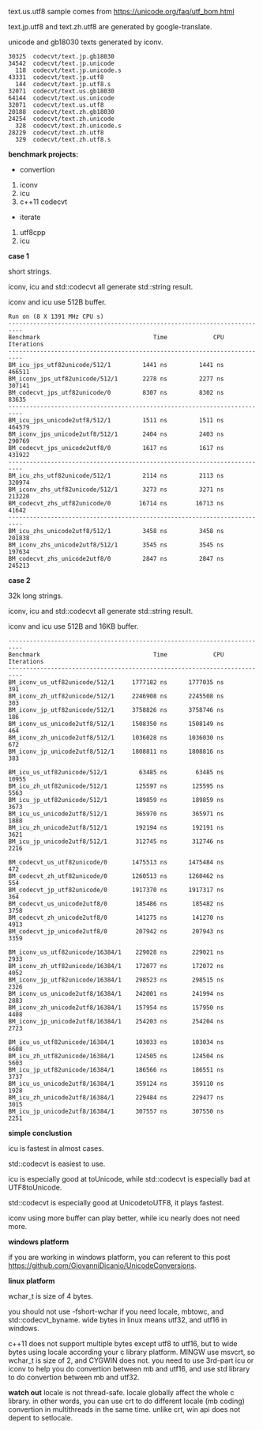 text.us.utf8 sample comes from https://unicode.org/faq/utf_bom.html

text.jp.utf8 and text.zh.utf8 are generated by google-translate.

unicode and gb18030 texts generated by iconv.

```
30325  codecvt/text.jp.gb18030
34542  codecvt/text.jp.unicode
  118  codecvt/text.jp.unicode.s
43331  codecvt/text.jp.utf8
  144  codecvt/text.jp.utf8.s
32071  codecvt/text.us.gb18030
64144  codecvt/text.us.unicode
32071  codecvt/text.us.utf8
20188  codecvt/text.zh.gb18030
24254  codecvt/text.zh.unicode
  328  codecvt/text.zh.unicode.s
28229  codecvt/text.zh.utf8
  329  codecvt/text.zh.utf8.s
```

**benchmark projects:**
* convertion
1. iconv
2. icu
3. c++11 codecvt
* iterate
1. utf8cpp
2. icu

**case 1**

short strings.

iconv, icu and std::codecvt all generate std::string result.

iconv and icu use 512B buffer.
```
Run on (8 X 1391 MHz CPU s)
--------------------------------------------------------------------------
Benchmark                                Time             CPU   Iterations
--------------------------------------------------------------------------
BM_icu_jps_utf82unicode/512/1         1441 ns         1441 ns       466511
BM_iconv_jps_utf82unicode/512/1       2278 ns         2277 ns       307141
BM_codecvt_jps_utf82unicode/0         8307 ns         8302 ns        83635
--------------------------------------------------------------------------
BM_icu_jps_unicode2utf8/512/1         1511 ns         1511 ns       464579
BM_iconv_jps_unicode2utf8/512/1       2404 ns         2403 ns       290769
BM_codecvt_jps_unicode2utf8/0         1617 ns         1617 ns       431922
--------------------------------------------------------------------------
BM_icu_zhs_utf82unicode/512/1         2114 ns         2113 ns       320974
BM_iconv_zhs_utf82unicode/512/1       3273 ns         3271 ns       213220
BM_codecvt_zhs_utf82unicode/0        16714 ns        16713 ns        41642
--------------------------------------------------------------------------
BM_icu_zhs_unicode2utf8/512/1         3458 ns         3458 ns       201838
BM_iconv_zhs_unicode2utf8/512/1       3545 ns         3545 ns       197634
BM_codecvt_zhs_unicode2utf8/0         2847 ns         2847 ns       245213
```

**case 2**

32k long strings.

iconv, icu and std::codecvt all generate std::string result.

iconv and icu use 512B and 16KB buffer.
```
--------------------------------------------------------------------------
Benchmark                                Time             CPU   Iterations
--------------------------------------------------------------------------
BM_iconv_us_utf82unicode/512/1     1777182 ns      1777035 ns          391
BM_iconv_zh_utf82unicode/512/1     2246908 ns      2245508 ns          303
BM_iconv_jp_utf82unicode/512/1     3758826 ns      3758746 ns          186
BM_iconv_us_unicode2utf8/512/1     1508350 ns      1508149 ns          464
BM_iconv_zh_unicode2utf8/512/1     1036028 ns      1036030 ns          672
BM_iconv_jp_unicode2utf8/512/1     1808811 ns      1808816 ns          383

BM_icu_us_utf82unicode/512/1         63485 ns        63485 ns        10955
BM_icu_zh_utf82unicode/512/1        125597 ns       125595 ns         5563
BM_icu_jp_utf82unicode/512/1        189859 ns       189859 ns         3673
BM_icu_us_unicode2utf8/512/1        365970 ns       365971 ns         1888
BM_icu_zh_unicode2utf8/512/1        192194 ns       192191 ns         3621
BM_icu_jp_unicode2utf8/512/1        312745 ns       312746 ns         2216

BM_codecvt_us_utf82unicode/0       1475513 ns      1475484 ns          472
BM_codecvt_zh_utf82unicode/0       1260513 ns      1260462 ns          554
BM_codecvt_jp_utf82unicode/0       1917370 ns      1917317 ns          364
BM_codecvt_us_unicode2utf8/0        185486 ns       185482 ns         3758
BM_codecvt_zh_unicode2utf8/0        141275 ns       141270 ns         4913
BM_codecvt_jp_unicode2utf8/0        207942 ns       207943 ns         3359

BM_iconv_us_utf82unicode/16384/1    229028 ns       229021 ns         2933
BM_iconv_zh_utf82unicode/16384/1    172077 ns       172072 ns         4052
BM_iconv_jp_utf82unicode/16384/1    298523 ns       298515 ns         2326
BM_iconv_us_unicode2utf8/16384/1    242001 ns       241994 ns         2883
BM_iconv_zh_unicode2utf8/16384/1    157954 ns       157950 ns         4408
BM_iconv_jp_unicode2utf8/16384/1    254203 ns       254204 ns         2723

BM_icu_us_utf82unicode/16384/1      103033 ns       103034 ns         6608
BM_icu_zh_utf82unicode/16384/1      124505 ns       124504 ns         5603
BM_icu_jp_utf82unicode/16384/1      186566 ns       186551 ns         3737
BM_icu_us_unicode2utf8/16384/1      359124 ns       359110 ns         1928
BM_icu_zh_unicode2utf8/16384/1      229484 ns       229477 ns         3015
BM_icu_jp_unicode2utf8/16384/1      307557 ns       307550 ns         2251

```

**simple conclustion**

icu is fastest in almost cases. 

std::codecvt is easiest to use.

icu is especially good at toUnicode, while std::codecvt is especially bad at UTF8toUnicode. 

std::codecvt is especially good at UnicodetoUTF8, it plays fastest.

iconv using more buffer can play better, while icu nearly does not need more.

**windows platform**

if you are working in windows platform, you can referent to this post https://github.com/GiovanniDicanio/UnicodeConversions.

**linux platform**

wchar_t is size of 4 bytes. 

you should not use -fshort-wchar if you need locale, mbtowc, and std::codecvt_byname. wide bytes in linux means utf32, and utf16 in windows.

c++11 does not support multiple bytes except utf8 to utf16, but to wide bytes using locale according your c library platform. MINGW use msvcrt, so wchar_t is size of 2, and CYGWIN does not. you need to use 3rd-part icu or iconv to help you do convertion between mb and utf16, and use std library to do convertion between mb and utf32. 

**watch out**
locale is not thread-safe. locale globally affect the whole c library. in other words, you can use crt to do different locale (mb coding) convertion in multithreads in the same time. unlike crt, win api does not depent to setlocale.
